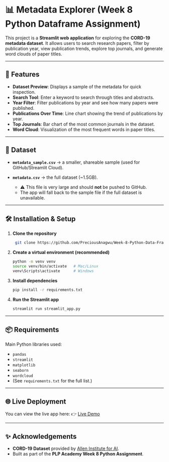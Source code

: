 # 📊 Metadata Explorer (Week 8 Python Dataframe Assignment)

This project is a **Streamlit web application** for exploring the **CORD-19 metadata dataset**.
It allows users to search research papers, filter by publication year, view publication trends, explore top journals, and generate word clouds of paper titles.

---

## 🚀 Features

* **Dataset Preview**: Displays a sample of the metadata for quick inspection.
* **Search Tool**: Enter a keyword to search through titles and abstracts.
* **Year Filter**: Filter publications by year and see how many papers were published.
* **Publications Over Time**: Line chart showing the trend of publications by year.
* **Top Journals**: Bar chart of the most common journals in the dataset.
* **Word Cloud**: Visualization of the most frequent words in paper titles.

---

## 📂 Dataset

* **`metadata_sample.csv`** → a smaller, shareable sample (used for GitHub/Streamlit Cloud).
* **`metadata.csv`** → the full dataset (\~1.5GB).

  * ⚠️ This file is very large and should **not** be pushed to GitHub.
  * The app will fall back to the sample file if the full dataset is unavailable.

---

## 🛠️ Installation & Setup

1. **Clone the repository**

   ```bash
    git clone https://github.com/PreciousAnagwu/Week-8-Python-Data-Frame-Assignment.git
   ```

2. **Create a virtual environment (recommended)**

   ```bash
   python -m venv venv
   source venv/bin/activate   # Mac/Linux
   venv\Scripts\activate      # Windows
   ```

3. **Install dependencies**

   ```bash
   pip install -r requirements.txt
   ```

4. **Run the Streamlit app**

   ```bash
   streamlit run streamlit_app.py
   ```

---

## 📦 Requirements

Main Python libraries used:

* `pandas`
* `streamlit`
* `matplotlib`
* `seaborn`
* `wordcloud`
* (See `requirements.txt` for the full list.)

---

## 🌐 Live Deployment
You can view the live app here:
👉 [Live Demo](https://week-8-python-data-frame-assignment-k2sqv8pqx3hwc5tqswnr7b.streamlit.app/)


---

## ✨ Acknowledgements

* **CORD-19 Dataset** provided by [Allen Institute for AI](https://www.semanticscholar.org/cord19).
* Built as part of the **PLP Academy Week 8 Python Assignment**.
#





